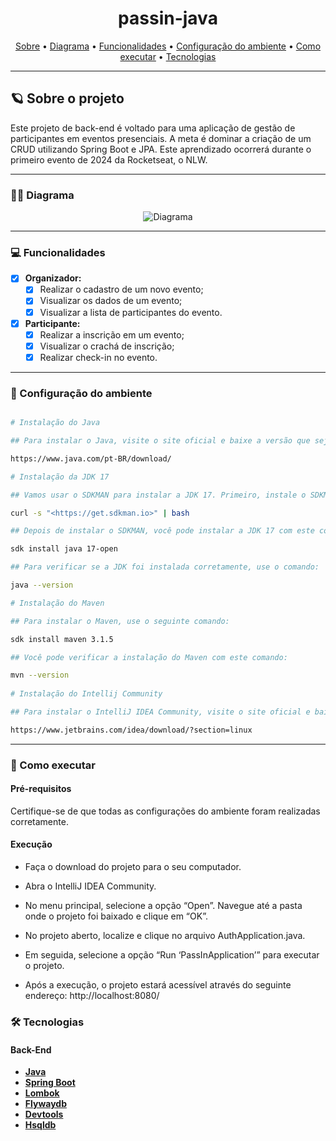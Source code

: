 <h1 align="center"> 
	passin-java
</h1>

<p align="center">
 <a href="#-sobre-o-projeto">Sobre</a> •
<a href="#-diagrama">Diagrama</a> •
 <a href="#-funcionalidades">Funcionalidades</a> •
 <a href="#-Configuração-do-ambiente">Configuração do ambiente</a> • 
 <a href="#-como-executar">Como executar</a> • 
 <a href="#-tecnologias">Tecnologias</a> 
</p>

---

## 🪐 Sobre o projeto

Este projeto de back-end é voltado para uma aplicação de gestão de participantes em eventos presenciais. A meta é 
dominar a criação de um CRUD utilizando Spring Boot e JPA. Este aprendizado ocorrerá durante o primeiro evento de 2024
da Rocketseat, o NLW.

---

### 👨‍💻 Diagrama

<p align="center">
  <img src="https://drive.google.com/uc?export=view&id=1lTy9kS0zf9U7_jq8aJwMAYWm_goh2k7p" alt="Diagrama"/>
</p>

---

### 💻 Funcionalidades

- [x] **Organizador:**
    - [x] Realizar o cadastro de um novo evento;
    - [x] Visualizar os dados de um evento;
    - [x] Visualizar a lista de participantes do evento.
- [x] **Participante:**
    - [x] Realizar a inscrição em um evento;
    - [x] Visualizar o crachá de inscrição;
    - [x] Realizar check-in no evento.

--- 

### 🎨 Configuração do ambiente

```bash

# Instalação do Java

## Para instalar o Java, visite o site oficial e baixe a versão que seja compatível com o seu ambiente de desenvolvimento. Siga as instruções fornecidas para instalar o Java em seu sistema.

https://www.java.com/pt-BR/download/

# Instalação da JDK 17

## Vamos usar o SDKMAN para instalar a JDK 17. Primeiro, instale o SDKMAN com o seguinte comando:

curl -s "<https://get.sdkman.io>" | bash

## Depois de instalar o SDKMAN, você pode instalar a JDK 17 com este comando:

sdk install java 17-open

## Para verificar se a JDK foi instalada corretamente, use o comando:

java --version

# Instalação do Maven 

## Para instalar o Maven, use o seguinte comando:

sdk install maven 3.1.5

## Você pode verificar a instalação do Maven com este comando:

mvn --version
 
# Instalação do Intellij Community

## Para instalar o IntelliJ IDEA Community, visite o site oficial e baixe a versão que seja compatível com o seu ambiente de desenvolvimento. Siga as instruções fornecidas para instalar o IntelliJ IDEA Community em seu sistema.

https://www.jetbrains.com/idea/download/?section=linux

```

---

### 🚀 Como executar

#### Pré-requisitos

Certifique-se de que todas as configurações do ambiente foram realizadas corretamente.

#### Execução

- Faça o download do projeto para o seu computador.

- Abra o IntelliJ IDEA Community.

- No menu principal, selecione a opção “Open”. Navegue até a pasta onde o projeto foi baixado e clique em “OK”.

- No projeto aberto, localize e clique no arquivo AuthApplication.java.

- Em seguida, selecione a opção “Run ‘PassInApplication’” para executar o projeto.

- Após a execução, o projeto estará acessível através do seguinte endereço: http://localhost:8080/

### 🛠 Tecnologias

#### **Back-End**

- **[Java](https://docs.oracle.com/en/java/)**
- **[Spring Boot](https://spring.io/projects/spring-boot)**
- **[Lombok](https://mvnrepository.com/artifact/org.projectlombok/lombok/1.18.32)**
- **[Flywaydb](https://mvnrepository.com/artifact/org.flywaydb/flyway-mysql)**
- **[Devtools](https://mvnrepository.com/artifact/org.springframework.boot/spring-boot-devtools)**
- **[Hsqldb](https://www.baeldung.com/spring-boot-hsqldb)**